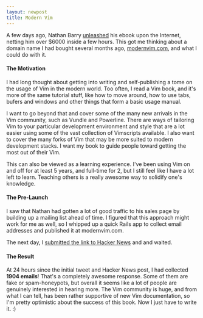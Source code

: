 ```yaml
---
layout: newpost
title: Modern Vim
---
```


A few days ago, Nathan Barry [unleashed](http://nathanbarry.com/app-design-handbook/) his ebook upon the Internet, netting him over $6000 inside a few hours. This got me thinking about a domain name I had bought several months ago, [modernvim.com](http://modernvim.com), and what I could do with it.

#### The Motivation 

I had long thought about getting into writing and self-publishing a tome on the usage of Vim in the modern world. Too often, I read a Vim book, and it's more of the same tutorial stuff, like how to move around, how to use tabs, bufers and windows and other things that form a basic usage manual. 

I want to go beyond that and cover some of the many new arrivals in the Vim community, such as Vundle and Powerline. There are ways of tailoring Vim to your particular development environment and style that are a lot easier using some of the vast collection of Vimscripts available. I also want to cover the many forks of Vim that may be more suited to modern development stacks. I want my book to guide people toward getting the most out of their Vim.

This can also be viewed as a learning experience. I've been using Vim on and off for at least 5 years, and full-time for 2, but I still feel like I have a lot left to learn. Teaching others is a really awesome way to solidify one's knowledge.

#### The Pre-Launch

I saw that Nathan had gotten a lot of good traffic to his sales page by building up a mailing list ahead of time. I figured that this approach might work for me as well, so I whipped up a quick Rails app to collect email addresses and published it at modernvim.com. 

The next day, I [submitted the link to Hacker News](http://news.ycombinator.com/item?id=4481521) and and waited.

#### The Result

At 24 hours since the initial tweet and Hacker News post, I had collected **1904 emails**! That's a completely awesome response. Some of them are fake or spam-honeypots, but overall it seems like a lot of people are genuinely interested in hearing more. The Vim community is huge, and from what I can tell, has been rather supportive of new Vim documentation, so I'm pretty optimistic about the success of this book. Now I just have to write it. :)
